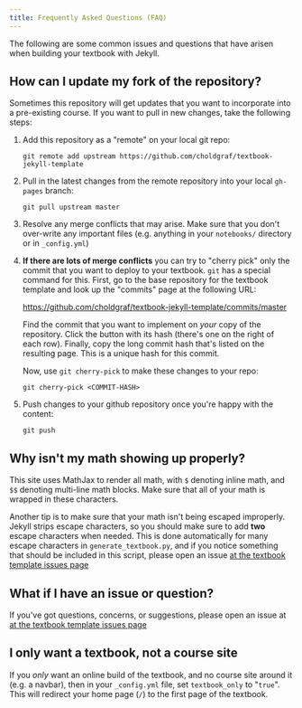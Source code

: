 ```yaml
---
title: Frequently Asked Questions (FAQ)
---
```


The following are some common issues and questions that have arisen when
building your textbook with Jekyll.

## How can I update my fork of the repository?

Sometimes this repository will get updates that you want to incorporate into
a pre-existing course. If you want to pull in new changes, take the following
steps:

1. Add this repository as a "remote" on your local git repo:

       git remote add upstream https://github.com/choldgraf/textbook-jekyll-template

2. Pull in the latest changes from the remote repository into your local `gh-pages` branch:

       git pull upstream master

3. Resolve any merge conflicts that may arise. Make sure that you don't over-write
   any important files (e.g. anything in your `notebooks/` directory or in `_config.yml`)
4. **If there are lots of merge conflicts** you can try to "cherry pick" only the commit
   that you want to deploy to your textbook. `git` has a special command for this.
   First, go to the base repository for the textbook template and look up the "commits"
   page at the following URL:

   https://github.com/choldgraf/textbook-jekyll-template/commits/master

   Find the commit that you want to implement on *your* copy of the repository. Click the button with
   its hash (there's one on the right of each row). Finally, copy the long commit hash that's listed
   on the resulting page. This is a unique hash for this commit.

   Now, use `git cherry-pick` to make these changes to your repo:

       git cherry-pick <COMMIT-HASH>

5. Push changes to your github repository once you're happy with the content:

       git push

## Why isn't my math showing up properly?

This site uses MathJax to render all math, with `$` denoting inline math,
and `$$` denoting multi-line math blocks. Make sure that all of your math
is wrapped in these characters.

Another tip is to make sure that your math isn't being escaped improperly.
Jekyll strips escape characters, so you should make sure to add **two**
escape characters when needed. This is done automatically for many escape
characters in `generate_textbook.py`, and if you notice something that should
be included in this script, please open an issue
[at the textbook template issues page](https://github.com/choldgraf/textbook-jekyll-template/issues)

## What if I have an issue or question?

If you've got questions, concerns, or suggestions, please open an issue at
[at the textbook template issues page](https://github.com/choldgraf/textbook-jekyll-template/issues)

## I only want a textbook, not a course site

If you *only* want an online build of the textbook, and no course site around
it (e.g. a navbar), then in your `_config.yml` file, set `textbook_only` to
"`true`". This will redirect your home page (`/`) to the first page of the
textbook.
